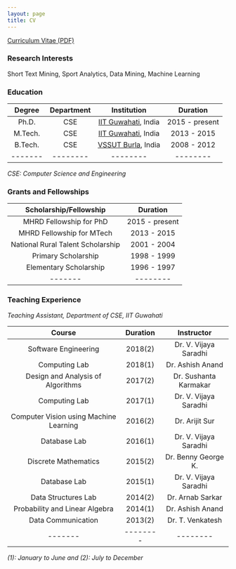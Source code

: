 ```yaml
---
layout: page
title: CV
---
```


[Curriculum Vitae (PDF)](https://swarup-rj.github.io/assets/pdfs/Swarup_cv.pdf)

### Research Interests

Short Text Mining, Sport Analytics, Data Mining, Machine Learning

### Education

| Degree | Department | Institution | Duration |
|:-------:|:--------:|:--------:|:--------:|
| Ph.D. | CSE | [IIT Guwahati](https://www.iitg.ac.in), India | 2015 - present | 
| M.Tech. | CSE | [IIT Guwahati](https://www.iitg.ac.in), India |  2013 - 2015 |  
| B.Tech. | CSE | [VSSUT Burla](http://www.vssut.ac.in), India | 2008 - 2012 | 
|-------|--------|--------|--------|

*CSE: Computer Science and Engineering*

### Grants and Fellowships

| Scholarship/Fellowship | Duration |
|:-------:|:--------:|
|MHRD Fellowship for PhD | 2015 - present | 
|MHRD Fellowship for MTech | 2013 - 2015 |
|National Rural Talent Scholarship| 2001 - 2004 |
|Primary Scholarship| 1998 - 1999 |
|Elementary Scholarship| 1996 - 1997 |
|-------|--------|

### Teaching Experience

*Teaching Assistant, Department of CSE, IIT Guwahati*

| Course | Duration | Instructor |
|:-------:|:--------:|:--------:|
| Software Engineering | 2018(2) | Dr. V. Vijaya Saradhi | 
| Computing Lab | 2018(1) | Dr. Ashish Anand |
| Design and Analysis of Algorithms | 2017(2) | Dr. Sushanta Karmakar |
| Computing Lab | 2017(1) | Dr. V. Vijaya Saradhi |
| Computer Vision using Machine Learning | 2016(2) | Dr. Arijit Sur |
| Database Lab | 2016(1) | Dr. V. Vijaya Saradhi |
| Discrete Mathematics | 2015(2) | Dr. Benny George K. |
| Database Lab | 2015(1) | Dr. V. Vijaya Saradhi |
| Data Structures Lab | 2014(2) | Dr. Arnab Sarkar |
| Probability and Linear Algebra | 2014(1) | Dr. Ashish Anand |
| Data Communication | 2013(2) | Dr. T. Venkatesh |
|-------|--------|--------|

*(1): January to June and (2): July to December*